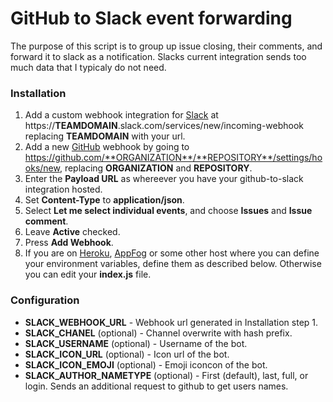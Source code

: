 GitHub to Slack event forwarding
=======================

The purpose of this script is to group up issue closing, their comments, and forward it to slack as a notification. Slacks current integration sends too much data that I typicaly do not need.

### Installation
1. Add a custom webhook integration for [Slack](http://slack.com) at https://**TEAMDOMAIN**.slack.com/services/new/incoming-webhook replacing **TEAMDOMAIN** with your url.
2. Add a new [GitHub](http://github.com) webhook by going to https://github.com/**ORGANIZATION**/**REPOSITORY**/settings/hooks/new, replacing **ORGANIZATION** and **REPOSITORY**.
3. Enter the **Payload URL** as whereever you have your github-to-slack integration hosted.
4. Set **Content-Type** to **application/json**.
6. Select **Let me select individual events**, and choose **Issues** and **Issue comment**.
7. Leave **Active** checked.
8. Press **Add Webhook**.
9. If you are on [Heroku](http://heroku.com), [AppFog](http://appfog.com) or some other host where you can define your environment variables, define them as described below. Otherwise you can edit your **index.js** file.

### Configuration
- **SLACK_WEBHOOK_URL** - Webhook url generated in Installation step 1.
- **SLACK_CHANEL** (optional) - Channel overwrite with hash prefix.
- **SLACK_USERNAME** (optional) - Username of the bot.
- **SLACK_ICON_URL** (optional) - Icon url of the bot. 
- **SLACK_ICON_EMOJI** (optional) - Emoji iconcon of the bot.
- **SLACK_AUTHOR_NAMETYPE** (optional) - First (default), last, full, or login. Sends an additional request to github to get users names.